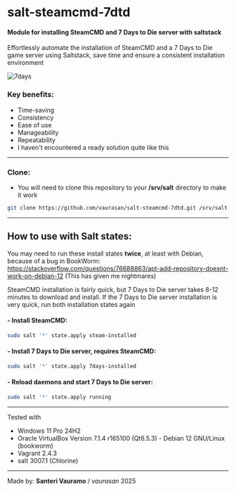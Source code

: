 # salt-steamcmd-7dtd

#### Module for installing SteamCMD and 7 Days to Die server with saltstack

Effortlessly automate the installation of SteamCMD and a 7 Days to Die game server using Saltstack, save time and ensure a consistent installation environment

![7days](.gitignore/7days.png)

### Key benefits:
- Time-saving
- Consistency
- Ease of use
- Manageability
- Repeatability
- I haven't encountered a ready solution quite like this

---

### Clone:
- You will need to clone this repository to your **/srv/salt** directory to make it work
```bash
git clone https://github.com/vaurasan/salt-steamcmd-7dtd.git /srv/salt
```

---

## How to use with Salt states: 
You may need to run these install states **twice**, at least with Debian, because of a bug in BookWorm: https://stackoverflow.com/questions/76688863/apt-add-repository-doesnt-work-on-debian-12 (This has given me nightmares)

SteamCMD installation is fairly quick, but 7 Days to Die server takes 8-12 minutes to download and install. If the 7 Days to Die server installation is very quick, run both installation states again

#### - Install SteamCMD:
```bash
sudo salt '*' state.apply steam-installed
```
#### - Install 7 Days to Die server, requires SteamCMD:
```bash
sudo salt '*' state.apply 7days-installed
```
#### - Reload daemons and start 7 Days to Die server:
```bash
sudo salt '*' state.apply running
```

---

Tested with
- Windows 11 Pro 24H2
- Oracle VirtualBox Version 7.1.4 r165100 (Qt6.5.3) - Debian 12 GNU/Linux (bookworm)
- Vagrant 2.4.3
- salt 3007.1 (Chlorine)

---

Made by: **Santeri Vauramo** / <em>vaurasan</em> 2025
